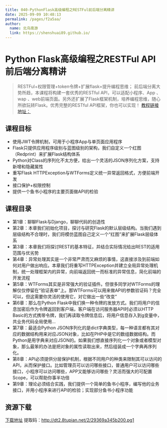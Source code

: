 ```yaml
---
title: 040-PythonFlask高级编程之RESTFul前后端分离精讲
date: 2025-09-09 10:48:13
permalink: /pages/f2a5aa/
author: 
  name: 北鸟南游
  link: https://shenshuai89.github.io/
---
```


# Python Flask高级编程之RESTFul API前后端分离精讲

> RESTFul+权限管理+token令牌+扩展flask=提升编程思维；
> 前后端分离大势所趋，本课程将构建一套优秀的RESTful API，可以适配小程序、App 、wap 、web前端页面。另外还扩展了Flask框架机制，培养编程思维，随心所欲玩转Flask。优秀完整的RESTful API框架，你也可以实现！
[教程链接地址：](https://coding.imooc.com/class/220.html)

## 课程目标
- 使用JWT令牌机制，可用于小程序App与单页面应用程序
- Flask只提供应用程序级别与蓝图级别的架构，我们自定义一个红图（Redprint）来扩展Flask结构体系
- Python对Class的序列化不太方便，给出一个灵活的JSON序列化方案，支持新增和隐藏属性
- 重写Flask HTTPException与WTForms定义统一异常返回格式，方便前端开发
- 接口保护+权限控制
- 提供一个鱼书小程序的主要页面做API的检验


## 课程目录
- 第1章：聊聊Flask与Django，聊聊代码的创造性
- 第2章：本章我们初始化项目，探讨与研究Flask的默认层级结构。当我们遇到层级结构不合理时，我们将模仿蓝图自己定义一个“红图”来扩展Flask层级体系
- 第3章：本章我们将探讨REST的基本特征，并结合实际情况给出REST的适用范围与优劣势
- 第4章：异常处理其实是一个非常严肃而又麻烦的事情，这直接涉及到前端如何对用户做出响应。本章我们将重写HTTPException并建立全局异常处理机制，统一处理框架内的异常，向前端返回统一而标准的异常信息，简化前端的开发流程
- 第5章：WTForms其实是非常强大的验证插件。但很多同学对WTForms的理解仅仅停留在“验证表单”上。那WTForms可以用来做API的参数验证码？完全可以，但这需要你灵活的使用它，对它做出一些“改变”
- 第6章：那么在Python Flask中我们换一种令牌的发放方式。我们将用户的信息加密后作为令牌返回到客户端，客户端在访问服务器API时必须以HTTP Basic的方式携带令牌，我们再读取令牌信息后，将用户信息存入到g变量中，共业务代码全局使用...
- 第7章：最适合Python JSON序列化的是dict字典类型，每一种语言都有其对应的数据结构用来对应JSON对象，比如在PHP中是它的数组数据结构。而Python是用字典来对应JSON的。如果我们想直接序列化一个对象或者模型对象，那么最笨的办法是把对象的属性读取出来，然后组装成一个字典再序列化。
- 第8章：API必须提供分层保护机制，根据不同用户的种类来限制其可以访问的API，从而保护接口。比如管理员可以访问哪些接口，普通用户可以访问哪些接口，小程序可以访问哪些，APP又能够访问哪些？灵活而强大的可配置Scope，可以帮助你事半功倍
- 第9章：理论必须结合实践，我们提供一个简单的鱼书小程序，编写他的业务接口，并用小程序来进行API的检验；实现部分鱼书小程序功能

## 资源下载
[下载地址](https://www.alipan.com/s/8t8Meb3e6xw) 提取码：http://dt2.8tupian.net/2/29369a345b200.pg1